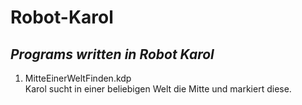 # **Robot-Karol**
***<H2>Programs written in Robot Karol</H2>***
1. MitteEinerWeltFinden.kdp <br>
   Karol sucht in einer beliebigen Welt die Mitte und markiert diese.
